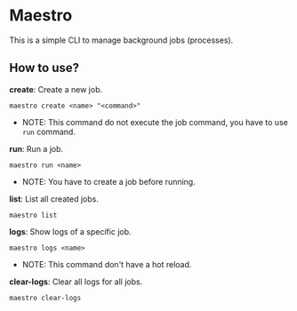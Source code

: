 # Maestro

This is a simple CLI to manage background jobs (processes).

## How to use?

**create**: Create a new job.

```shell
maestro create <name> "<command>"
```

- NOTE: This command do not execute the job command, you have to use `run` command.

**run**: Run a job.

```shell
maestro run <name>
```

- NOTE: You have to create a job before running.

**list**: List all created jobs.

```shell
maestro list
```

**logs**: Show logs of a specific job.

```shell
maestro logs <name>
```

- NOTE: This command don't have a hot reload.

**clear-logs**: Clear all logs for all jobs.

```shell
maestro clear-logs
```
